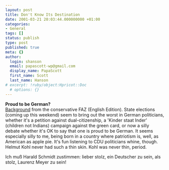 ```yaml
---
layout: post
title: Don't Know Its Destination
date: 2001-03-21 20:03:44.000000000 +01:00
categories:
- General
tags: []
status: publish
type: post
published: true
meta: {}
author:
  login: shanson
  email: papascott-wp@gmail.com
  display_name: PapaScott
  first_name: Scott
  last_name: Hanson
# excerpt: !ruby/object:Hpricot::Doc
  # options: {}
---
```

<p><b>Proud to be German?</b><br />
<a href="http://www.faz.com/IN/INtemplates/eFAZ/docmain.asp?rub=&#123;B1311FCC-FBFB-11D2-B228-00105A9CAF88&#125;&doc=&#123;D9E673E0-1D33-11D5-A3B5-009027BA22E4&#125;">Background</a> from the conservative FAZ (English Edition).  State elections (coming up this weekend) seem to bring out the worst in German politicians, whether it's a petition against dual-citizenship, a 'Kinder staat Inder' (children not Indians) campaign against the green card, or now a silly debate whether it's OK to say that one is proud to be German. It seems especially silly to me, being born in a country where patriotism is, well, as American as apple pie. It's fun listening to CDU politicians whine, though. Helmut Kohl never had such a thin skin. Kohl was never thin, period.</p>
<p>Ich muß Harald Schmidt zustimmen: lieber stolz, ein Deutscher zu sein, als stolz, Laurenz Meyer zu sein!</p>
